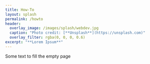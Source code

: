 ```yaml
---
title: How-To
layout: splash
permalink: /howto
header:
  overlay_image: /images/splash/webdev.jpg
  caption: "Photo credit: [**Unsplash**](https://unsplash.com)"
  overlay_filter: rgba(0, 0, 0, 0.6)
excerpt: "**Lorem Ipsum**"
---
```


Some text to fill the empty page
